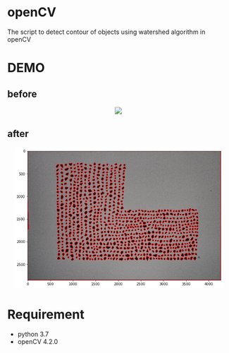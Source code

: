 # openCV

The script to detect contour of objects using watershed algorithm in openCV

# DEMO

## before
<div align="center"><img src="https://github.com/sayaka71/openCV/blob/master/grain.JPG" width="450"></div>

## after
<div align="center"><img src="https://github.com/sayaka71/openCV/blob/master/Figure_3.png" width="475"></div>

# Requirement
* python 3.7
* openCV 4.2.0
